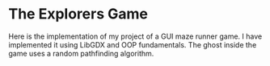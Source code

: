 # The Explorers Game

Here is the implementation of my project of a GUI maze runner game. I have implemented it using LibGDX and OOP fundamentals. The ghost inside the game uses a random pathfinding algorithm.
